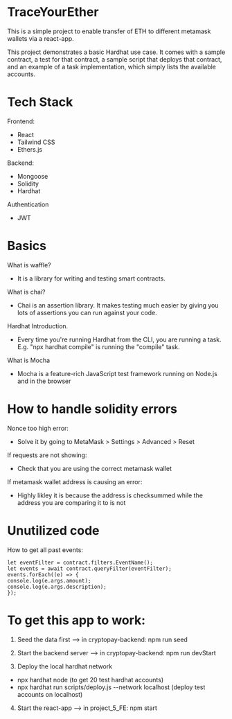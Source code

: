 # TraceYourEther

This is a simple project to enable transfer of ETH to different metamask wallets via a react-app.

This project demonstrates a basic Hardhat use case. It comes with a sample contract, a test for that contract, a sample script that deploys that contract, and an example of a task implementation, which simply lists the available accounts.

# Tech Stack

Frontend:

- React
- Tailwind CSS
- Ethers.js

Backend:

- Mongoose
- Solidity
- Hardhat

Authentication

- JWT

# Basics

What is waffle?

- It is a library for writing and testing smart contracts.

What is chai?

- Chai is an assertion library. It makes testing much easier by giving you lots of assertions you can run against your code.

Hardhat Introduction.

- Every time you're running Hardhat from the CLI, you are running a task. E.g. "npx hardhat compile" is running the "compile" task.

What is Mocha

- Mocha is a feature-rich JavaScript test framework running on Node.js and in the browser

# How to handle solidity errors

Nonce too high error:

- Solve it by going to MetaMask > Settings > Advanced > Reset

If requests are not showing:

- Check that you are using the correct metamask wallet

If metamask wallet address is causing an error:

- Highly likley it is because the address is checksummed while the address you are comparing it to is not

# Unutilized code

How to get all past events:

```
let eventFilter = contract.filters.EventName();
let events = await contract.queryFilter(eventFilter);
events.forEach((e) => {
console.log(e.args.amount);
console.log(e.args.description);
});
```

# To get this app to work:

1. Seed the data first --> in cryptopay-backend: npm run seed

2. Start the backend server --> in cryptopay-backend: npm run devStart

3. Deploy the local hardhat network

- npx hardhat node (to get 20 test hardhat accounts)
- npx hardhat run scripts/deploy.js --network localhost (deploy test accounts on localhost)

4. Start the react-app --> in project_5_FE: npm start

```

```
